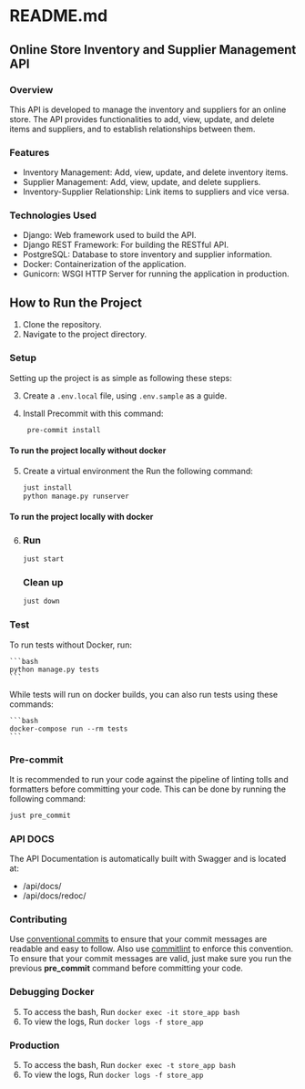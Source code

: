 # README.md

## Online Store Inventory and Supplier Management API
### Overview
This API is developed to manage the inventory and suppliers for an online store. The API provides functionalities to add, view, update, and delete items and suppliers, and to establish relationships between them.

### Features
- Inventory Management: Add, view, update, and delete inventory items.
- Supplier Management: Add, view, update, and delete suppliers.
- Inventory-Supplier Relationship: Link items to suppliers and vice versa.

### Technologies Used
- Django: Web framework used to build the API.
- Django REST Framework: For building the RESTful API.
- PostgreSQL: Database to store inventory and supplier information.
- Docker: Containerization of the application.
- Gunicorn: WSGI HTTP Server for running the application in production.



## How to Run the Project

1. Clone the repository.
2. Navigate to the project directory.

### Setup
Setting up the project is as simple as following these steps:

3. Create a `.env.local` file, using `.env.sample` as a guide.

4. Install Precommit with this command:

   ```bash
    pre-commit install
   ```

#### To run the project locally without docker

5. Create a virtual environment the Run the following command:

   ```bash
   just install
   python manage.py runserver
   ```
#### To run the project locally with docker

6. 
    ### Run
    ```bash
    just start
    ```
    ### Clean up
    ```bash
    just down
    ```

### Test
To run tests without Docker, run:

    ```bash
    python manage.py tests
    ```

While tests will run on docker builds, you can also run tests using these commands:

    ```bash
    docker-compose run --rm tests
    ```

### Pre-commit
It is recommended to run your code against the pipeline of linting tolls and formatters before committing your code. This can be done by running the following command:

```bash
just pre_commit
```

### API DOCS
The API Documentation is automatically built with Swagger and is located at:
- /api/docs/
- /api/docs/redoc/

### Contributing

Use [conventional commits](https://www.conventionalcommits.org/en/v1.0.0/) to ensure that your commit messages are readable and easy to follow. Also use [commitlint](https://commitlint.js.org/#/) to enforce this convention. To ensure that your commit messages are valid, just make sure you run the previous **pre_commit** command before committing your code.



### Debugging Docker
5. To access the bash, Run `docker exec -it store_app bash`
6. To view the logs, Run `docker logs -f store_app`

### Production
5. To access the bash, Run `docker exec -t store_app bash`
6. To view the logs, Run `docker logs -f store_app`

